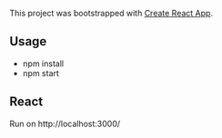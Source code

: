 This project was bootstrapped with [Create React App](https://github.com/facebook/create-react-app).

## Usage

- npm install
- npm start

## React

Run on http://localhost:3000/
